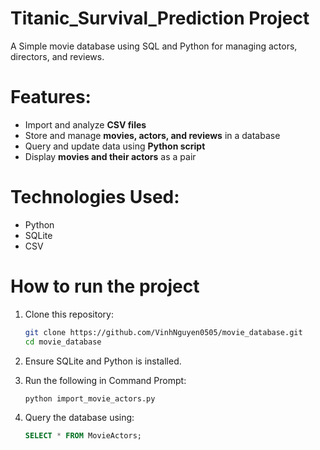 # Titanic_Survival_Prediction Project
A Simple movie database using SQL and Python for managing actors, directors, and reviews.

# Features:
- Import and analyze **CSV files**
- Store and manage **movies, actors, and reviews** in a database
- Query and update data using **Python script**
- Display **movies and their actors** as a pair

# Technologies Used:
- Python
- SQLite
- CSV

# How to run the project
1. Clone this repository:
   
   ```bash
   git clone https://github.com/VinhNguyen0505/movie_database.git
   cd movie_database
   
3. Ensure SQLite and Python is installed.
4. Run the following in Command Prompt:
   
   ```bash
   python import_movie_actors.py
   
6. Query the database using:
   
   ```sql
   SELECT * FROM MovieActors;
